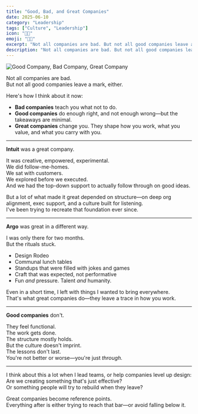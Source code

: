 ```yaml
---
title: "Good, Bad, and Great Companies"
date: 2025-06-10
category: "Leadership"
tags: ["Culture", "Leadership"]
icon: "🙌🏻"
emoji: "🙌🏻"
excerpt: "Not all companies are bad. But not all good companies leave a mark, either."
description: "Not all companies are bad. But not all good companies leave a mark, either."
---
```


![Good Company, Bad Company, Great Company](/good-company-bad-company.png)

Not all companies are bad.  
But not all good companies leave a mark, either.

Here's how I think about it now:

- **Bad companies** teach you what not to do.  
- **Good companies** do enough right, and not enough wrong—but the takeaways are minimal.  
- **Great companies** change you. They shape how you work, what you value, and what you carry with you.

---

**Intuit** was a great company.

It was creative, empowered, experimental.  
We did follow-me-homes.  
We sat with customers.  
We explored before we executed.  
And we had the top-down support to actually follow through on good ideas.

But a lot of what made it great depended on structure—on deep org alignment, exec support, and a culture built for listening.  
I've been trying to recreate that foundation ever since.

---

**Argo** was great in a different way.

I was only there for two months.  
But the rituals stuck.

- Design Rodeo  
- Communal lunch tables  
- Standups that were filled with jokes and games  
- Craft that was expected, not performative  
- Fun *and* pressure. Talent *and* humanity.

Even in a short time, I left with things I wanted to bring everywhere.  
That's what great companies do—they leave a trace in how you work.

---

**Good companies** don't.

They feel functional.  
The work gets done.  
The structure mostly holds.  
But the culture doesn't imprint.  
The lessons don't last.  
You're not better or worse—you're just *through.*

---

I think about this a lot when I lead teams, or help companies level up design:  
Are we creating something that's just effective?  
Or something people will try to rebuild when they leave?

Great companies become reference points.  
Everything after is either trying to reach that bar—or avoid falling below it.

